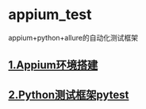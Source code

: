 # appium_test
appium+python+allure的自动化测试框架

## [1.Appium环境搭建](https://github.com/hanhan1/appium_test/issues/1)
## [2.Python测试框架pytest](https://github.com/hanhan1/appium_test/issues/2)
